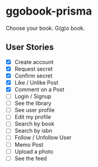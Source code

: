 # ggobook-prisma

Choose your book. G(g)o book.

## User Stories

- [x] Create account
- [x] Request secret
- [x] Confirm secret
- [x] Like / Unlike Post
- [x] Comment on a Post
- [ ] Login / Signup
- [ ] See the library
- [ ] See user profile
- [ ] Edit my profile
- [ ] Search by book
- [ ] Search by isbn
- [ ] Follow / Unfollow User
- [ ] Memo Post
- [ ] Upload a photo
- [ ] See the feed
